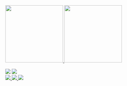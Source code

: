 <div>
  
<a href="https://github.com/IagoAlves1">
  <img height=180em src="https://github-readme-stats.vercel.app/api?username=IagoAlves1" />
</a>

<a href="https://github.com/IagoAlves1">
  <img height=180em src="https://github-readme-stats.vercel.app/api/top-langs?username=IagoAlves1&layout=compact&langs_count=8&card_width=320" />
</a>

</div>
<div style="display: inline_block"><br>
  <img src="https://cdn.jsdelivr.net/gh/devicons/devicon@latest/icons/docker/docker-original-wordmark.svg" />
  <img src="https://cdn.jsdelivr.net/gh/devicons/devicon@latest/icons/python/python-original-wordmark.svg" />
</div>

<div>
  <a href="" target="_blank"><img src="https://img.shields.io/badge/LinkedIn-0077B5?style=for-the-badge&logo=linkedin&logoColor=white" target="_blank">
  <a href="" target="_blank"><img src="https://img.shields.io/badge/Gmail-D14836?style=for-the-badge&logo=gmail&logoColor=white" target="_blank">
 <a href="" target="_blank"><img src="https://img.shields.io/badge/WhatsApp-25D366?style=for-the-badge&logo=whatsapp&logoColor=white" target="_blank">
</div>
